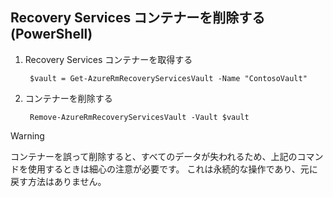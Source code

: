 ## <a name="delete-a-recovery-services-vault-powershell"></a>Recovery Services コンテナーを削除する (PowerShell)

1. Recovery Services コンテナーを取得する

        $vault = Get-AzureRmRecoveryServicesVault -Name "ContosoVault"

2. コンテナーを削除する

        Remove-AzureRmRecoveryServicesVault -Vault $vault

>[!WARNING]
>
> コンテナーを誤って削除すると、すべてのデータが失われるため、上記のコマンドを使用するときは細心の注意が必要です。 これは永続的な操作であり、元に戻す方法はありません。  


